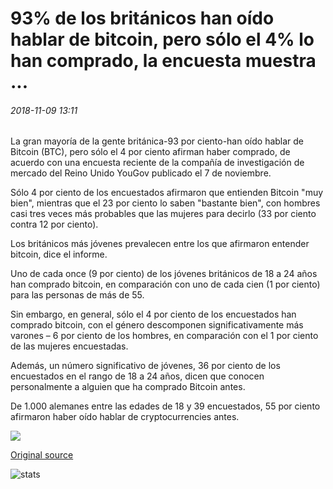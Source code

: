 # 93% de los británicos han oído hablar de bitcoin, pero sólo el 4% lo han comprado, la encuesta muestra ...

###### 2018-11-09 13:11

La gran mayoría de la gente británica-93 por ciento-han oído hablar de Bitcoin (BTC), pero sólo el 4 por ciento afirman haber comprado, de acuerdo con una encuesta reciente de la compañía de investigación de mercado del Reino Unido YouGov publicado el 7 de noviembre.

Sólo 4 por ciento de los encuestados afirmaron que entienden Bitcoin "muy bien", mientras que el 23 por ciento lo saben "bastante bien", con hombres casi tres veces más probables que las mujeres para decirlo (33 por ciento contra 12 por ciento).

Los británicos más jóvenes prevalecen entre los que afirmaron entender bitcoin, dice el informe.

Uno de cada once (9 por ciento) de los jóvenes británicos de 18 a 24 años han comprado bitcoin, en comparación con uno de cada cien (1 por ciento) para las personas de más de 55.

Sin embargo, en general, sólo el 4 por ciento de los encuestados han comprado bitcoin, con el género descomponen significativamente más varones – 6 por ciento de los hombres, en comparación con el 1 por ciento de las mujeres encuestadas.

Además, un número significativo de jóvenes, 36 por ciento de los encuestados en el rango de 18 a 24 años, dicen que conocen personalmente a alguien que ha comprado Bitcoin antes.

De 1.000 alemanes entre las edades de 18 y 39 encuestados, 55 por ciento afirmaron haber oído hablar de cryptocurrencies antes.

![](https://s3.cointelegraph.com/storage/uploads/view/8c5af95233221b31d02ded3f4929f73d.jpg)

[Original source](https://cointelegraph.com/news/93-of-brits-have-heard-of-bitcoin-but-only-4-have-bought-it-survey-shows)

![stats](https://c.statcounter.com/11760860/0/a89fa40b/1/ "stats")